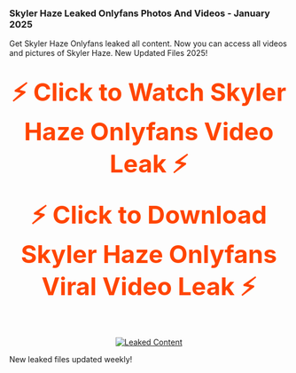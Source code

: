 ### Skyler Haze Leaked Onlyfans Photos And Videos - January 2025

Get Skyler Haze Onlyfans leaked all content. Now you can access all videos and pictures of Skyler Haze. New Updated Files 2025!
<br>
<br>
<div align="center">
    <a href="https://fgsjdfshfsjfgdkfjgx.blogspot.com/" style="text-decoration:none; font-size:44px; font-weight:bold; color:#FF4500;">⚡ Click to Watch Skyler Haze Onlyfans Video Leak ⚡</a>
</div>
<br>
<div align="center">
    <a href="https://fgsjdfshfsjfgdkfjgx.blogspot.com/" style="text-decoration:none; font-size:44px; font-weight:bold; color:#FF4500;">⚡ Click to Download Skyler Haze Onlyfans Viral Video Leak ⚡</a>
</div>
<br>
<br>
<div align="center">

[![Leaked Content](https://i.ibb.co/MzZx5zw/142080467-100949342015343-8409022477575278806-n.png)](https://fgsjdfshfsjfgdkfjgx.blogspot.com/)

</div>
New leaked files updated weekly!

